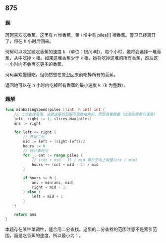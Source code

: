 ## 875

### 题
珂珂喜欢吃香蕉。这里有 n 堆香蕉，第 i 堆中有 piles[i] 根香蕉。警卫已经离开了，将在 h 小时后回来。

珂珂可以决定她吃香蕉的速度 k （单位：根/小时）。每个小时，她将会选择一堆香蕉，从中吃掉 k 根。如果这堆香蕉少于 k 根，她将吃掉这堆的所有香蕉，然后这一小时内不会再吃更多的香蕉。

珂珂喜欢慢慢吃，但仍然想在警卫回来前吃掉所有的香蕉。

返回她可以在 h 小时内吃掉所有香蕉的最小速度 k（k 为整数）。

### 题解
```go
func minEatingSpeed(piles []int, h int) int {
	// 二分查找范围，注意这里的范围不是数组索引，而是香蕉数量（也是吃香蕉的速度）
	left, right := 1, slices.Max(piles)
	ans := right

	for left <= right {
		// 开始二分
		mid := left + (right-left)/2
		hours := 0
		// 统计事时间
		for _, cnt := range piles {
			// (cnt + mid - 1) / mid 等价于向上取整(cnt / mid)
			hours += (cnt + mid - 1) / mid
		}

		if hours <= h {
			ans = min(ans, mid)
			right = mid - 1
		} else {
			left = mid + 1
		}
	}

	return ans
}
```
本题存在某种单调性，适合用二分查找。这里的二分查找的范围注意不是索引范围，而是吃香蕉的速度，所以最小为 1 。
